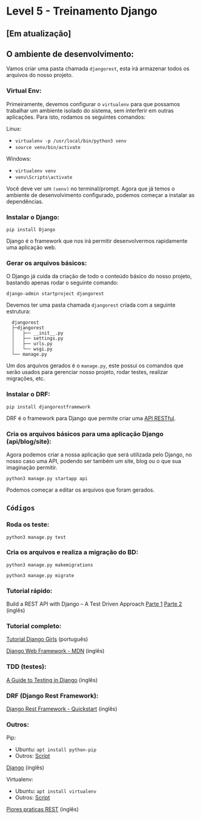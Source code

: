 # Level 5 - Treinamento Django

## [Em atualização]
## O ambiente de desenvolvimento:

  Vamos criar uma pasta chamada ``djangorest``, esta irá armazenar todos os arquivos do nosso projeto.

### Virtual Env:

  Primeiramente, devemos configurar o ``virtualenv`` para que possamos trabalhar um ambiente isolado do sistema, sem interferir em outras aplicações. Para isto, rodamos os seguintes comandos:

Linux:
  - ``virtualenv -p /usr/local/bin/python3 venv``
  - ``source venv/bin/activate``

Windows:
  - ``virtualenv venv``
  - ``venv\Scripts\activate``

Você deve ver um ``(venv)`` no terminal/prompt. Agora que já temos o ambiente de desenvolvimento configurado, podemos começar a instalar as dependências.

### Instalar o Django:
``pip install Django``

  Django é o framework que nos irá permitir desenvolvermos rapidamente uma aplicação web.
### Gerar os arquivos básicos:
  O Django já cuida da criação de todo o conteúdo básico do nosso projeto, bastando apenas rodar o seguinte comando:

``django-admin startproject djangorest``

  Devemos ter uma pasta chamada ``djangorest`` criada com a seguinte estrutura:

  ```
    djangorest
    ├─djangorest
    │   ├── __init__.py
    │   ├── settings.py
    │   ├── urls.py
    │   └── wsgi.py
    └── manage.py
  ```

  Um dos arquivos gerados é o ``manage.py``, este possui os comandos que serão usados para gerenciar nosso projeto, rodar testes, realizar migrações, etc.


### Instalar o DRF:
``pip install djangorestframework``

  DRF é o framework para Django que permite criar uma [API RESTful](https://pt.stackoverflow.com/a/45787).
### Cria os arquivos básicos para uma aplicação Django (api/blog/site):

  Agora podemos criar a nossa aplicação que será utilizada pelo Django, no nosso caso uma API, podendo ser também um site, blog ou o que sua imaginação permitir.

``python3 manage.py startapp api``

  Podemos começar a editar os arquivos que foram gerados.

## ``Códigos``

### Roda os teste:
``python3 manage.py test``
### Cria os arquivos e realiza a migração do BD:
``python3 manage.py makemigrations``

``python3 manage.py migrate``

### Tutorial rápido:
Build a REST API with Django – A Test Driven Approach [Parte 1](https://scotch.io/tutorials/build-a-rest-api-with-django-a-test-driven-approach-part-1)
[Parte 2](https://scotch.io/tutorials/build-a-rest-api-with-django-a-test-driven-approach-part-2) (inglês)
### Tutorial completo:
[Tutorial Django Girls](https://tutorial.djangogirls.org/pt/) (português)

[Django Web Framework - MDN](https://developer.mozilla.org/en-US/docs/Learn/Server-side/Django) (inglês)
### TDD (testes):
[A Guide to Testing in Django](toastdriven.com/blog/2011/apr/10/guide-to-testing-in-django/) (inglês)
### DRF (Django Rest Framework):
[Django Rest Framework - Quickstart](http://www.django-rest-framework.org/tutorial/quickstart/) (inglês)
### Outros:
Pip:

  - Ubuntu: ``apt install python-pip``
  - Outros: [Script](https://pip.pypa.io/en/stable/installing/)

[Django](https://www.djangoproject.com/) (inglês)

Virtualenv:
  - Ubuntu: ``apt install virtualenv``
  - Outros: [Script](https://virtualenv.pypa.io/en/stable/)

[Piores praticas REST](https://jacobian.org/writing/rest-worst-practices/) (inglês)
